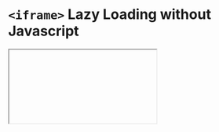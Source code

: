 # `<iframe>` Lazy Loading without Javascript
<iframe> simple lazy loading with only HTML & CSS

## Method

- Add each `<iframe>` in the main HTML without a `SRC`. Use inline CSS background-image to add a cover image for the iframe.
- Add a unique iframe name, e.g. `name="iframe-1"`.
- Add an `<a>` link with a `HREF=` to the link to be embedded into the iframe.
- Add to the `<a>` element above `target="iframe-1"`.
- Add to the `<a>` element: `onclick="this.remove()"`. This will remove the button after a click/tap.
- Inside the `<a>` element add a button looking image or an SVG.

## Example

    <div class="if-wrap">
      <iframe  
        width="100%" height="100%" 
        title="Sweet Jonny Videos" 
        name="iframe-1" 
        frameborder="0" allowfullscreen 
        allow="accelerometer; autoplay; encrypted-media; gyroscope; picture-in-picture" 
        style="
        background-image:url('https://i.ytimg.com/vi_webp/tZgjknJwlgM/hqdefault.webp'); 
        background-repeat: no-repeat; background-size: contain; background-position: center;
        ">
      </iframe>
      <a title="Load Videos" 
        onclick="this.remove()" 
        href="https://www.youtube.com/embed/videoseries?list=PLTUAoPcp3g6GcwTlz9Qcaw4WcgnQpIgm3&autoplay=1" 
        target="iframe-1">
        <!-- SVG inline to allow interaction via CSS & <a> onclick 
             you can also use an <img> element, which is a one liner, less code -->
        <svg height="100%" width="100%" 
         <-- SGV content goes here, see full example in `index.html` -->
        </svg>
      </a>
    </div>
    
Add CSS as necessary to make button to work as you like, see example in `iframe-lazy.css`.

## Performance Results

Comparison of performance with `lighthouse` for a page with one YouTube embed to a playlist, and two Spotify embeds to albums:

**[Embed (no lazy loading)](https://soundspinning.github.io/iframe-lazy/iframe-no-lazy-load.html)**:

![Embed](./iFrame-embed.jpg)

**[HTML & CSS lazy loading](https://soundspinning.github.io/iframe-lazy/)**:

![Lazy Loading](./iFrame-lazy-loading.jpg)

## Notes

- When comparing performance on the links above in lighthouse or another tool, make sure to clear the browser cache before each test, for a fair comparison.
- Images can be lazy loaded with the latest HTML addition: `loading="lazy"` in the `<img>` tag, which (hopefully) soon should be implemented in all modern browsers.
- One drawback from this simple iframe loading implementation is that on mobile devices two taps will be required to play the content, due to `autoplay` policy rules.

---
